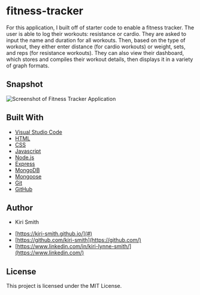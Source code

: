 # fitness-tracker

For this application, I built off of starter code to enable a fitness tracker.  The user is able to log their workouts: resistance or cardio.  They are asked to input the name and duration for all workouts.  Then, based on the type of workout, they either enter distance (for cardio workouts) or weight, sets, and reps (for resistance workouts).  They can also view their dashboard, which stores and compiles their workout details, then displays it in a variety of graph formats.

## Snapshot

<img src="assets\Snip1.JPG" alt="Screenshot of Fitness Tracker Application">

## Built With

* [Visual Studio Code](https://code.visualstudio.com/)
* [HTML](https://developer.mozilla.org/en-US/docs/Web/HTML)
* [CSS](https://developer.mozilla.org/en-US/docs/Web/CSS)
* [Javascript](https://www.javascript.com/) 
* [Node.js](https://nodejs.org/en/)
* [Express](https://www.npmjs.com/package/express)
* [MongoDB](https://www.mongodb.com/)
* [Mongoose](https://mongoosejs.com/)
* [Git](https://git-scm.com/) 
* [GitHub](github.com)

## Author

* Kiri Smith 

- [https://kiri-smith.github.io/](#)
- [https://github.com/kiri-smith](https://github.com/)
- [https://www.linkedin.com/in/kiri-lynne-smith/](https://www.linkedin.com/)

## License

This project is licensed under the MIT License.